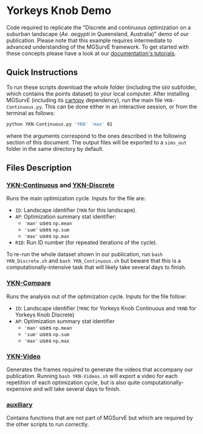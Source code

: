 # Yorkeys Knob Demo

Code required to replicate the "Discrete and continuous optimization on a suburban landscape (*Ae. aegypti* in Queensland, Australia)" demo of our publication. Please note that this example requires intermediate to advanced understanding of the MGSurvE framework. To get started with these concepts please have a look at our [documentation's tutorials](https://chipdelmal.github.io/MGSurvE/build/html/demos.html).

## Quick Instructions

To run these scripts download the whole folder (including the `GEO` subfolder, which contains the points dataset) to your local computer. After installing MGSurvE (including its [cartopy](https://scitools.org.uk/cartopy/docs/latest/) dependency), run the main file `YKN-Continuous.py`. This can be done either in an interactive session, or from the terminal as follows:

```bash
python YKN-Continuous.py 'YKN' 'max' 01
```

where the arguments correspond to the ones described in the following section of this document. The output files will be exported to a `sims_out` folder in the same directory by default.

## Files Description

### [YKN-Continuous](./YKN-Continuous.py) and [YKN-Discrete](./YKN-Discrete.py)

Runs the main optimization cycle. Inputs for the file are:

* `ID`: Landscape identifier (`YKN` for this landscape).
* `AP`: Optimization summary stat identifier:
    * `'man'` uses `np.mean`
    * `'sum'` uses `np.sum`
    * `'max'` uses `np.max`
* `RID`: Run ID number (for repeated iterations of the cycle).

To re-run the whole dataset shown in our publication, run `bash YKN_Discrete.sh` and `bash YKN_Continuous.sh` but beware that this is a computationally-intensive task that will likely take several days to finish.

### [YKN-Compare](./YKN-Compare.py)

Runs the analysis out of the optimization cycle. Inputs for the file follow:

* `ID`: Landscape identifier (`YKNC` for Yorkeys Knob Continuous and `YKND` for Yorkeys Knob Discrete)
* `AP`: Optimization summary stat identifier
    * `'man'` uses `np.mean`
    * `'sum'` uses `np.sum`
    * `'max'` uses `np.max`


### [YKN-Video](./YKN-Video.py)

Generates the frames required to generate the videos that accompany our publication. Running `bash YKN-Videos.sh` will export a video for each repetition of each optimization cycle, but is also quite computationally-expensive and will take several days to finish.


### [auxiliary](./auxiliary.py)

Contains functions that are not part of MGSurvE but which are required by the other scripts to run correctly.